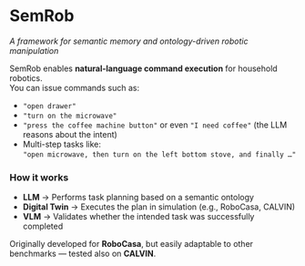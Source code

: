 # SemRob
*A framework for semantic memory and ontology-driven robotic manipulation*

SemRob enables **natural-language command execution** for household robotics.  
You can issue commands such as:

- `"open drawer"`
- `"turn on the microwave"`
- `"press the coffee machine button"` or even `"I need coffee"` (the LLM reasons about the intent)
- Multi-step tasks like:  
  `"open microwave, then turn on the left bottom stove, and finally …"`

### How it works
- **LLM** → Performs task planning based on a semantic ontology  
- **Digital Twin** → Executes the plan in simulation (e.g., RoboCasa, CALVIN)  
- **VLM** → Validates whether the intended task was successfully completed  

Originally developed for **RoboCasa**, but easily adaptable to other benchmarks — tested also on **CALVIN**.

